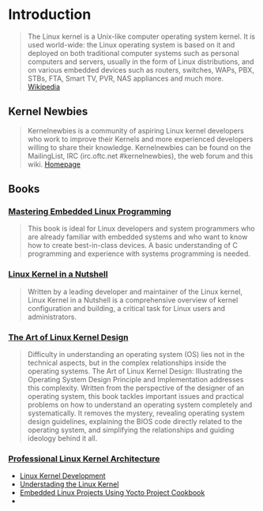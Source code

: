 # Introduction

> The Linux kernel is a Unix-like computer operating system kernel. It is used world-wide: the Linux operating system is based on it and deployed on both traditional computer systems such as personal computers and servers, usually in the form of Linux distributions, and on various embedded devices such as routers, switches, WAPs, PBX, STBs, FTA, Smart TV, PVR, NAS appliances and much more. [Wikipedia](https://en.wikipedia.org/wiki/Linux_kernel)


## Kernel Newbies

> Kernelnewbies is a community of aspiring Linux kernel developers who work to improve their Kernels and more experienced developers willing to share their knowledge. Kernelnewbies can be found on the MailingList, IRC (irc.oftc.net #kernelnewbies), the web forum and this wiki. [Homepage](http://kernelnewbies.org/)

## Books

### [Mastering Embedded Linux Programming](http://techbus.safaribooksonline.com/book/operating-systems-and-server-administration/linux/9781784392536)

> This book is ideal for Linux developers and system programmers who are already familiar with embedded systems and who want to know how to create best-in-class devices. A basic understanding of C programming and experience with systems programming is needed.

### [Linux Kernel in a Nutshell](http://techbus.safaribooksonline.com/book/operating-systems-and-server-administration/linux/0596100795)

> Written by a leading developer and maintainer of the Linux kernel, Linux Kernel in a Nutshell is a comprehensive overview of kernel configuration and building, a critical task for Linux users and administrators.


### [The Art of Linux Kernel Design](http://techbus.safaribooksonline.com/book/programming/linux/9781466518032)

> Difficulty in understanding an operating system (OS) lies not in the technical aspects, but in the complex relationships inside the operating systems. The Art of Linux Kernel Design: Illustrating the Operating System Design Principle and Implementation addresses this complexity. Written from the perspective of the designer of an operating system, this book tackles important issues and practical problems on how to understand an operating system completely and systematically. It removes the mystery, revealing operating system design guidelines, explaining the BIOS code directly related to the operating system, and simplifying the relationships and guiding ideology behind it all.


### [Professional Linux Kernel Architecture](http://techbus.safaribooksonline.com/book/operating-systems-and-server-administration/linux/9780470343432)



- [Linux Kernel Development](http://techbus.safaribooksonline.com/book/programming/linux/9780768696974)
- [Understading the Linux Kernel](http://techbus.safaribooksonline.com/book/operating-systems-and-server-administration/linux/0596005652)
- [Embedded Linux Projects Using Yocto Project Cookbook](http://techbus.safaribooksonline.com/book/programming/linux/9781784395186)
- 